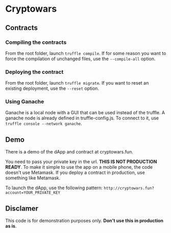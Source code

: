 # Cryptowars

## Contracts

### Compiling the contracts

From the root folder, launch `truffle compile`. If for some reason you want to force the compilation of unchanged files, use the `--compile-all` option.

### Deploying the contract

From the root folder, launch `truffle migrate`. If you want to reset an existing deployment, use the `--reset` option.

### Using Ganache

Ganache is a local node with a GUI that can be used instead of the truffle. A ganache node is already defined in truffle-config.js. To connect to it, use `truffle console --network ganache`.

## Demo

There is a demo of the dApp and contract at cryptowars.fun. 

You need to pass your private key in the url. **THIS IS NOT PRODUCTION READY**. To make it simple to use the app on a mobile phone, the code doesn't use Metamask. If you deploy a contract in production, use something like Metamask.

To launch the dApp, use the following pattern:
`http://cryptowars.fun?account=YOUR_PRIVATE_KEY`

## Disclamer

This code is for demonstration purposes only. **Don't use this in production as is**.